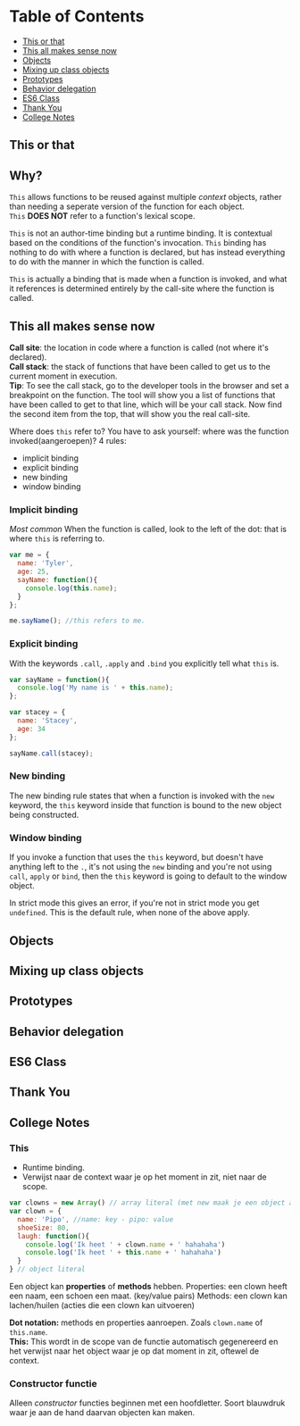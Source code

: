 # Table of Contents

- [This or that](#this-or-that)
- [This all makes sense now](#this-all-makes-sense-now)
- [Objects](#objects)
- [Mixing up class objects](#mixing-up-class-objects)
- [Prototypes](#prototypes)
- [Behavior delegation](#behavior-delegation)
- [ES6 Class](#ES6-class)
- [Thank You](#thank-you)
- [College Notes](#college-notes)

## This or that

## Why?
```This``` allows functions to be reused against multiple _context_ objects, rather than needing a seperate version of the function for each object.  
```This``` **DOES NOT** refer to a function's lexical scope.

```This``` is not an author-time binding but a runtime binding. It is contextual based on the conditions of the function's invocation. ```This``` binding has nothing to do with where a function is declared, but has instead everything to do with the manner in which the function is called.

```This``` is actually a binding that is made when a function is invoked, and what it references is determined entirely by the call-site where the function is called.

## This all makes sense now
**Call site**: the location in code where a function is called (not where it's declared).  
**Call stack**: the stack of functions that have been called to get us to the current moment in execution.  
**Tip**: To see the call stack, go to the developer tools in the browser and set a breakpoint on the function. The tool will show you a list of functions that have been called to get to that line, which will be your call stack. Now find the second item from the top, that will show you the real call-site.  

Where does ```this``` refer to?
You have to ask yourself: where was the function invoked(aangeroepen)?
4 rules: 
- implicit binding
- explicit binding
- new binding
- window binding

### Implicit binding
*Most common*
When the function is called, look to the left of the dot: that is where ```this``` is referring to. 

``` javascript 
var me = {
  name: 'Tyler', 
  age: 25,
  sayName: function(){
    console.log(this.name);
  }
};

me.sayName(); //this refers to me.
```

### Explicit binding
With the keywords ```.call```, ```.apply``` and ```.bind``` you explicitly tell what ```this``` is. 
```javascript 
var sayName = function(){
  console.log('My name is ' + this.name);
};

var stacey = {
  name: 'Stacey', 
  age: 34
};

sayName.call(stacey);
```

### New binding
The new binding rule states that when a function is invoked with the ```new``` keyword, the ```this``` keyword inside that function is bound to the new object being constructed. 

### Window binding
If you invoke a function that uses the ```this``` keyword, but doesn't have anything left to the ```.```, it's not using the ```new``` binding and you're not using ```call```, ```apply``` or ```bind```, then the ```this``` keyword is going to default to the window object. 

In strict mode this gives an error, if you're not in strict mode you get ```undefined```.
This is the default rule, when none of the above apply. 

## Objects

## Mixing up class objects

## Prototypes

## Behavior delegation

## ES6 Class

## Thank You

## College Notes

### This
- Runtime binding. 
- Verwijst naar de context waar je op het moment in zit, niet naar de scope.

``` javascript
var clowns = new Array() // array literal (met new maak je een object aan)
var clown = {
  name: 'Pipo', //name: key - pipo: value
  shoeSize: 80,
  laugh: function(){
    console.log('Ik heet ' + clown.name + ' hahahaha')
    console.log('Ik heet ' + this.name + ' hahahaha')
  }
} // object literal
```

Een object kan **properties** of **methods** hebben.
Properties: een clown heeft een naam, een schoen een maat. (key/value pairs)
Methods: een clown kan lachen/huilen (acties die een clown kan uitvoeren)

**Dot notation:** methods en properties aanroepen. Zoals ```clown.name``` of ```this.name```.  
**This:** This wordt in de scope van de functie automatisch gegenereerd en het verwijst naar het object waar je op dat moment in zit, oftewel de context.

### Constructor functie
Alleen *constructor* functies beginnen met een hoofdletter.
Soort blauwdruk waar je aan de hand daarvan objecten kan maken.



